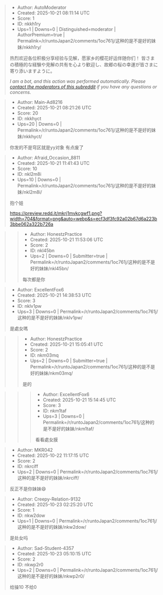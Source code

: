 > - Author: AutoModerator
> - Created: 2025-10-21 08:11:14 UTC
> - Score: 1
> - ID: nkkh1ry
> - Ups=1 | Downs=0 | Distinguished=moderator | AuthorPremium=true | Permalink=/r/runtoJapan2/comments/1oc761j/这种的是不是好的妹妹/nkkh1ry/
>
> 热烈欢迎各位积极分享经验与见解，愿家乡的樱花好运伴随你们！
> 皆さまの積極的な経験や見解の共有を心より歓迎し、故郷の桜の幸運が皆さまに寄り添いますように。
> 
> *I am a bot, and this action was performed automatically. Please [contact the moderators of this subreddit](/message/compose/?to=/r/runtoJapan2) if you have any questions or concerns.*

> - Author: Main-Ad8216
> - Created: 2025-10-21 08:21:26 UTC
> - Score: 20
> - ID: nkkhyct
> - Ups=20 | Downs=0 | Permalink=/r/runtoJapan2/comments/1oc761j/这种的是不是好的妹妹/nkkhyct/
>
> 你发的不是穹区就是yy对象 有点废了

> - Author: Afraid_Occasion_8811
> - Created: 2025-10-21 11:41:43 UTC
> - Score: 10
> - ID: nkl2m8i
> - Ups=10 | Downs=0 | Permalink=/r/runtoJapan2/comments/1oc761j/这种的是不是好的妹妹/nkl2m8i/
>
> 抱个娃
> 
> https://preview.redd.it/mkrj1mvkcgwf1.png?width=704&format=png&auto=webp&s=ecf3df3fc92a02b67d6a223b3bbe062a322b726a

>> - Author: HonestzPractice
>> - Created: 2025-10-21 11:53:06 UTC
>> - Score: 2
>> - ID: nkl45bn
>> - Ups=2 | Downs=0 | Submitter=true | Permalink=/r/runtoJapan2/comments/1oc761j/这种的是不是好的妹妹/nkl45bn/
>>
>> 每次都是你

> - Author: ExcellentFox6
> - Created: 2025-10-21 14:38:53 UTC
> - Score: 3
> - ID: nklv1pw
> - Ups=3 | Downs=0 | Permalink=/r/runtoJapan2/comments/1oc761j/这种的是不是好的妹妹/nklv1pw/
>
> 是處女嗎

>> - Author: HonestzPractice
>> - Created: 2025-10-21 15:05:41 UTC
>> - Score: 2
>> - ID: nkm03mq
>> - Ups=2 | Downs=0 | Submitter=true | Permalink=/r/runtoJapan2/comments/1oc761j/这种的是不是好的妹妹/nkm03mq/
>>
>> 是的

>>> - Author: ExcellentFox6
>>> - Created: 2025-10-21 15:14:45 UTC
>>> - Score: 3
>>> - ID: nkm1taf
>>> - Ups=3 | Downs=0 | Permalink=/r/runtoJapan2/comments/1oc761j/这种的是不是好的妹妹/nkm1taf/
>>>
>>> 看看處女膜

> - Author: MKR042
> - Created: 2025-10-22 11:17:15 UTC
> - Score: 2
> - ID: nkrciff
> - Ups=2 | Downs=0 | Permalink=/r/runtoJapan2/comments/1oc761j/这种的是不是好的妹妹/nkrciff/
>
> 反正不是你妹妹😄

> - Author: Creepy-Relation-9132
> - Created: 2025-10-23 02:25:20 UTC
> - Score: 1
> - ID: nkw2dow
> - Ups=1 | Downs=0 | Permalink=/r/runtoJapan2/comments/1oc761j/这种的是不是好的妹妹/nkw2dow/
>
> 是处女吗

> - Author: Sad-Student-4357
> - Created: 2025-10-23 05:10:15 UTC
> - Score: 2
> - ID: nkwp2r0
> - Ups=2 | Downs=0 | Permalink=/r/runtoJapan2/comments/1oc761j/这种的是不是好的妹妹/nkwp2r0/
>
> 给操10 不给0
